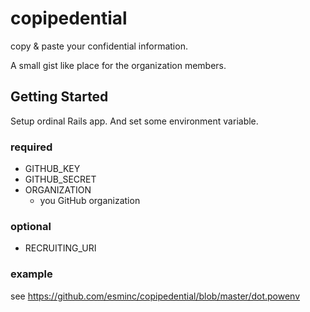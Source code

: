 # copipedential

copy & paste your confidential information.

A small gist like place for the organization members.

## Getting Started

Setup ordinal Rails app.
And set some environment variable.

### required

- GITHUB_KEY
- GITHUB_SECRET
- ORGANIZATION
  - you GitHub organization

### optional

- RECRUITING_URI

### example

see https://github.com/esminc/copipedential/blob/master/dot.powenv

